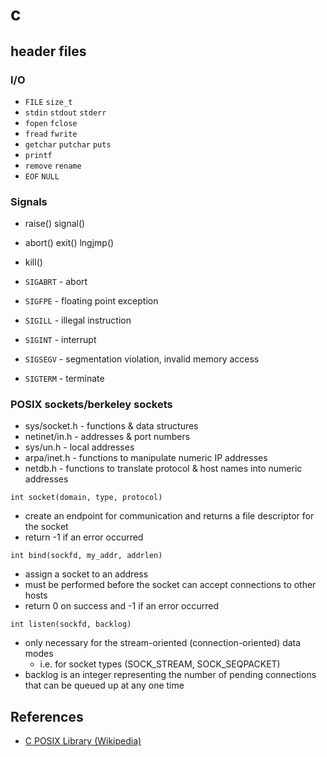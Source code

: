 # c

## header files

### I/O

- `FILE` `size_t`
- `stdin` `stdout` `stderr`
- `fopen` `fclose`
- `fread` `fwrite`
- `getchar` `putchar` `puts`
- `printf`
- `remove` `rename`
- `EOF` `NULL`

### Signals

- raise() signal() 
- abort() exit() lngjmp()
- kill()

- `SIGABRT` - abort
- `SIGFPE` - floating point exception
- `SIGILL` - illegal instruction
- `SIGINT` - interrupt
- `SIGSEGV` - segmentation violation, invalid memory access
- `SIGTERM` - terminate

### POSIX sockets/berkeley sockets

- sys/socket.h - functions & data structures
- netinet/in.h - addresses & port numbers
- sys/un.h - local addresses
- arpa/inet.h - functions to manipulate numeric IP addresses
- netdb.h - functions to translate protocol & host names into numeric addresses

`int socket(domain, type, protocol)`  

- create an endpoint for communication and returns a file descriptor for the socket
- return -1 if an error occurred

`int bind(sockfd, my_addr, addrlen)`

- assign a socket to an address
- must be performed before the socket can accept connections to other hosts
- return 0 on success and -1 if an error occurred

`int listen(sockfd, backlog)`

- only necessary for the stream-oriented (connection-oriented) data modes
  - i.e. for socket types (SOCK_STREAM, SOCK_SEQPACKET)
- backlog is an integer representing the number of pending connections that 
  can be queued up at any one time


## References

- [C POSIX Library (Wikipedia)](https://en.wikipedia.org/wiki/C_POSIX_library)
